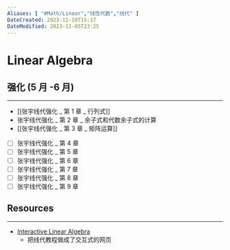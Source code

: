 ```yaml
---
Aliases: [ "#Math/Linear","线性代数","线代" ]
DateCreated: 2023-11-18T15:17
DateModified: 2023-12-05T23:25
---
```

# Linear Algebra

## 强化 (5 月 -6 月)
---
- [[张宇线代强化 _ 第 1 章 _ 行列式]]
- 张宇线代强化 _ 第 2 章 _ 余子式和代数余子式的计算
- [[张宇线代强化 _ 第 3 章 _ 矩阵运算]]
- [ ] 张宇线代强化 _ 第 4 章
- [ ] 张宇线代强化 _ 第 5 章
- [ ] 张宇线代强化 _ 第 6 章
- [ ] 张宇线代强化 _ 第 7 章
- [ ] 张宇线代强化 _ 第 8 章
- [ ] 张宇线代强化 _ 第 9 章

## Resources
---
- [Interactive Linear Algebra](https://textbooks.math.gatech.edu/ila/index.html)
	- 把线代教程做成了交互式的网页
